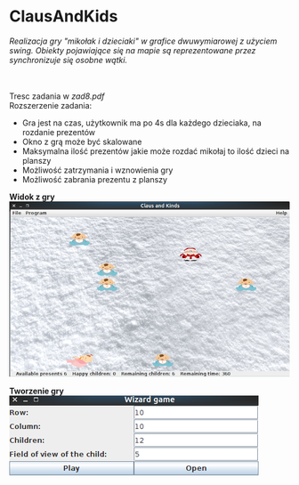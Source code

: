 # ClausAndKids
<i>Realizacja gry "mikołak i dzieciaki" w grafice dwuwymiarowej z użyciem swing.  Obiekty pojawiające się na mapie są reprezentowane przez synchronizuje się osobne wątki.</i></br></br></br>

Tresc zadania w <i>zad8.pdf</i></br>
Rozszerzenie zadania:
<ul>
<li>Gra jest na czas, użytkownik ma po 4s dla każdego dzieciaka, na rozdanie prezentów</li>
<li>Okno z grą może być skalowane</li>
<li>Maksymalna ilość prezentów jakie może rozdać mikołaj to ilość dzieci na planszy</li>
<li>Możliwość zatrzymania i wznowienia gry</li>
<li>Możliwość zabrania prezentu z planszy</li>
</ul>

<b>Widok z gry</b></br>
<img src="./IMG/Game.png" alt="Widok gry" />

<b>Tworzenie gry</b></br>
<img src="./IMG/Creator.png" alt="Tworzenie gry" />
